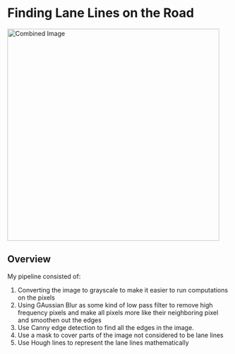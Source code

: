# **Finding Lane Lines on the Road** 
<img src="examples/laneLines_thirdPass.jpg" width="480" alt="Combined Image" />

Overview
---

My pipeline consisted of:
1. Converting the image to grayscale to make it easier to run computations on the pixels
2. Using GAussian Blur as some kind of low pass filter to remove high frequency pixels and make all pixels more like their neighboring pixel and smoothen out the edges
3. Use Canny edge detection to find all the edges in the image.
4. Use a mask to cover parts of the image not considered to be lane lines
5. Use Hough lines to represent the lane lines mathematically

